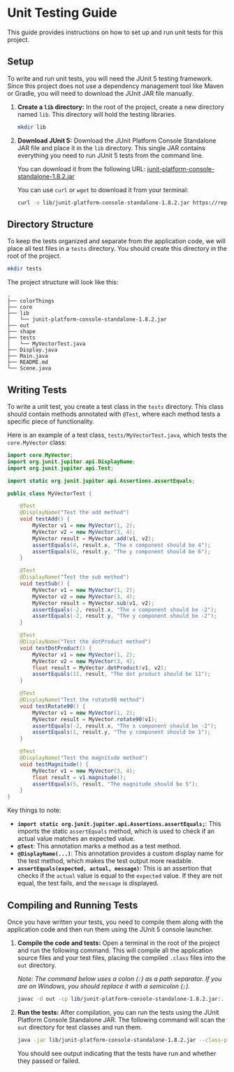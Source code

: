 # Unit Testing Guide

This guide provides instructions on how to set up and run unit tests for this project.

## Setup

To write and run unit tests, you will need the JUnit 5 testing framework. Since this project does not use a dependency management tool like Maven or Gradle, you will need to download the JUnit JAR file manually.

1.  **Create a `lib` directory:**
    In the root of the project, create a new directory named `lib`. This directory will hold the testing libraries.

    ```bash
    mkdir lib
    ```

2.  **Download JUnit 5:**
    Download the JUnit Platform Console Standalone JAR file and place it in the `lib` directory. This single JAR contains everything you need to run JUnit 5 tests from the command line.

    You can download it from the following URL:
    [junit-platform-console-standalone-1.8.2.jar](https://repo1.maven.org/maven2/org/junit/platform/junit-platform-console-standalone/1.8.2/junit-platform-console-standalone-1.8.2.jar)

    You can use `curl` or `wget` to download it from your terminal:

    ```bash
    curl -o lib/junit-platform-console-standalone-1.8.2.jar https://repo1.maven.org/maven2/org/junit/platform/junit-platform-console-standalone/1.8.2/junit-platform-console-standalone-1.8.2.jar
    ```

## Directory Structure

To keep the tests organized and separate from the application code, we will place all test files in a `tests` directory. You should create this directory in the root of the project.

```bash
mkdir tests
```

The project structure will look like this:

```
.
├── colorThings
├── core
├── lib
│   └── junit-platform-console-standalone-1.8.2.jar
├── out
├── shape
├── tests
│   └── MyVectorTest.java
├── Display.java
├── Main.java
├── README.md
└── Scene.java
```

## Writing Tests

To write a unit test, you create a test class in the `tests` directory. This class should contain methods annotated with `@Test`, where each method tests a specific piece of functionality.

Here is an example of a test class, `tests/MyVectorTest.java`, which tests the `core.MyVector` class:

```java
import core.MyVector;
import org.junit.jupiter.api.DisplayName;
import org.junit.jupiter.api.Test;

import static org.junit.jupiter.api.Assertions.assertEquals;

public class MyVectorTest {

    @Test
    @DisplayName("Test the add method")
    void testAdd() {
        MyVector v1 = new MyVector(1, 2);
        MyVector v2 = new MyVector(3, 4);
        MyVector result = MyVector.add(v1, v2);
        assertEquals(4, result.x, "The x component should be 4");
        assertEquals(6, result.y, "The y component should be 6");
    }

    @Test
    @DisplayName("Test the sub method")
    void testSub() {
        MyVector v1 = new MyVector(1, 2);
        MyVector v2 = new MyVector(3, 4);
        MyVector result = MyVector.sub(v1, v2);
        assertEquals(-2, result.x, "The x component should be -2");
        assertEquals(-2, result.y, "The y component should be -2");
    }

    @Test
    @DisplayName("Test the dotProduct method")
    void testDotProduct() {
        MyVector v1 = new MyVector(1, 2);
        MyVector v2 = new MyVector(3, 4);
        float result = MyVector.dotProduct(v1, v2);
        assertEquals(11, result, "The dot product should be 11");
    }

    @Test
    @DisplayName("Test the rotate90 method")
    void testRotate90() {
        MyVector v1 = new MyVector(1, 2);
        MyVector result = MyVector.rotate90(v1);
        assertEquals(-2, result.x, "The x component should be -2");
        assertEquals(1, result.y, "The y component should be 1");
    }

    @Test
    @DisplayName("Test the magnitude method")
    void testMagnitude() {
        MyVector v1 = new MyVector(3, 4);
        float result = v1.magnitude();
        assertEquals(5, result, "The magnitude should be 5");
    }
}
```

Key things to note:

-   **`import static org.junit.jupiter.api.Assertions.assertEquals;`**: This imports the static `assertEquals` method, which is used to check if an actual value matches an expected value.
-   **`@Test`**: This annotation marks a method as a test method.
-   **`@DisplayName(...)`**: This annotation provides a custom display name for the test method, which makes the test output more readable.
-   **`assertEquals(expected, actual, message)`**: This is an assertion that checks if the `actual` value is equal to the `expected` value. If they are not equal, the test fails, and the `message` is displayed.

## Compiling and Running Tests

Once you have written your tests, you need to compile them along with the application code and then run them using the JUnit 5 console launcher.

1.  **Compile the code and tests:**
    Open a terminal in the root of the project and run the following command. This will compile all the application source files and your test files, placing the compiled `.class` files into the `out` directory.

    *Note: The command below uses a colon (`:`) as a path separator. If you are on Windows, you should replace it with a semicolon (`;`).*

    ```bash
    javac -d out -cp lib/junit-platform-console-standalone-1.8.2.jar:. *.java colorThings/*.java core/*.java shape/*.java tests/*.java
    ```

2.  **Run the tests:**
    After compilation, you can run the tests using the JUnit Platform Console Standalone JAR. The following command will scan the `out` directory for test classes and run them.

    ```bash
    java -jar lib/junit-platform-console-standalone-1.8.2.jar --class-path out --scan-classpath
    ```

    You should see output indicating that the tests have run and whether they passed or failed.
